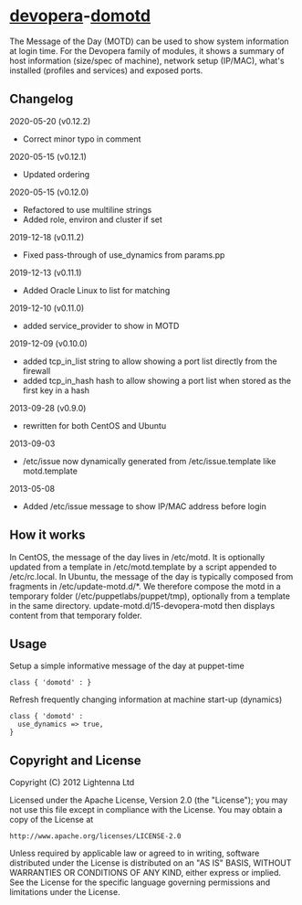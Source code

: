[devopera](http://devopera.com)-[domotd](http://devopera.com/module/domotd)
=============

The Message of the Day (MOTD) can be used to show system information at login time.  For the Devopera family of modules, it shows a summary of host information (size/spec of machine), network setup (IP/MAC), what's installed (profiles and services) and exposed ports.

Changelog
---------

2020-05-20 (v0.12.2)

* Correct minor typo in comment

2020-05-15 (v0.12.1)

* Updated ordering

2020-05-15 (v0.12.0)

* Refactored to use multiline strings
* Added role, environ and cluster if set

2019-12-18 (v0.11.2)

* Fixed pass-through of use_dynamics from params.pp

2019-12-13 (v0.11.1)

* Added Oracle Linux to list for matching

2019-12-10 (v0.11.0)

* added service_provider to show in MOTD

2019-12-09 (v0.10.0)

* added tcp_in_list string to allow showing a port list directly from the firewall
* added tcp_in_hash hash to allow showing a port list when stored as the first key in a hash

2013-09-28 (v0.9.0)

* rewritten for both CentOS and Ubuntu

2013-09-03

* /etc/issue now dynamically generated from /etc/issue.template like motd.template

2013-05-08

* Added /etc/issue message to show IP/MAC address before login

How it works
------------

In CentOS, the message of the day lives in /etc/motd.  It is optionally updated from a template in /etc/motd.template by a script appended to /etc/rc.local.
In Ubuntu, the message of the day is typically composed from fragments in /etc/update-motd.d/*.  We therefore compose the motd in a temporary folder (/etc/puppetlabs/puppet/tmp), optionally from a template in the same directory.  update-motd.d/15-devopera-motd then displays content from that temporary folder.

Usage
-----

Setup a simple informative message of the day at puppet-time

    class { 'domotd' : }

Refresh frequently changing information at machine start-up (dynamics)

    class { 'domotd' :
      use_dynamics => true,
    }


Copyright and License
---------------------

Copyright (C) 2012 Lightenna Ltd

Licensed under the Apache License, Version 2.0 (the "License");
you may not use this file except in compliance with the License.
You may obtain a copy of the License at

    http://www.apache.org/licenses/LICENSE-2.0

Unless required by applicable law or agreed to in writing, software
distributed under the License is distributed on an "AS IS" BASIS,
WITHOUT WARRANTIES OR CONDITIONS OF ANY KIND, either express or implied.
See the License for the specific language governing permissions and
limitations under the License.
